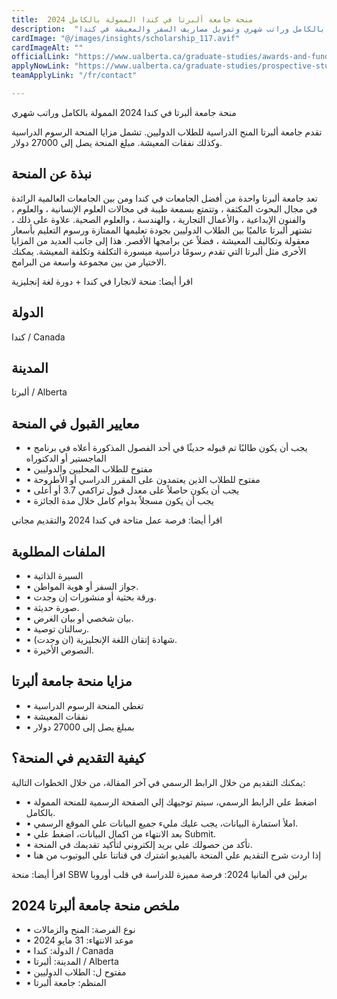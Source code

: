 ```yaml
---
title:  منحة جامعة ألبرتا في كندا الممولة بالكامل 2024 
description:  "جامعة ألبرتا في كندا تفتح أبوابها لقبول الطلاب بمنح ممولة بالكامل وراتب شهري وتمويل مصاريف السفر والمعيشة في كندا." 
cardImage: "@/images/insights/scholarship_117.avif" 
cardImageAlt: "" 
officialLink: "https://www.ualberta.ca/graduate-studies/awards-and-funding/scholarships/graduate-entrance.html" 
applyNowLink: "https://www.ualberta.ca/graduate-studies/prospective-students/apply-for-admission/index.html" 
teamApplyLink: "/fr/contact"

---
```


منحة جامعة ألبرتا في كندا 2024 الممولة بالكامل وراتب شهري

تقدم جامعة ألبرتا المنح الدراسية للطلاب الدوليين. تشمل مزايا المنحة الرسوم الدراسية وكذلك نفقات المعيشة. مبلغ المنحة يصل إلى 27000 دولار.

## نبذة عن المنحة

تعد جامعة ألبرتا واحدة من أفضل الجامعات في كندا ومن بين الجامعات العالمية الرائدة في مجال البحوث المكثفة ، وتتمتع بسمعة طيبة في مجالات العلوم الإنسانية ، والعلوم ، والفنون الإبداعية ، والأعمال التجارية ، والهندسة ، والعلوم الصحية. علاوة على ذلك ، تشتهر ألبرتا عالميًا بين الطلاب الدوليين بجودة تعليمها الممتازة ورسوم التعليم بأسعار معقولة وتكاليف المعيشة ، فضلاً عن برامجها الأقصر. هذا إلى جانب العديد من المزايا الأخرى مثل ألبرتا التي تقدم رسومًا دراسية ميسورة التكلفة وتكلفة المعيشة. يمكنك الاختيار من بين مجموعة واسعة من البرامج.

اقرأ أيضا: منحة لانجارا في كندا + دورة لغة إنجليزية

## الدولة

كندا / Canada

## المدينة

ألبرتا / Alberta

## معايير القبول في المنحة

- • يجب أن يكون طالبًا تم قبوله حديثًا في أحد الفصول المذكورة أعلاه في برنامج الماجستير أو الدكتوراه
- • مفتوح للطلاب المحليين والدوليين
- • مفتوح للطلاب الذين يعتمدون على المقرر الدراسي أو الأطروحة
- • يجب أن يكون حاصلاً على معدل قبول تراكمي 3.7 أو أعلى
- • يجب أن يكون مسجلاً بدوام كامل خلال مدة الجائزة

اقرأ أيضا: فرصة عمل متاحة في كندا 2024 والتقديم مجاني

## الملفات المطلوبة

- • السيرة الذاتية
- • جواز السفر أو هوية المواطن.
- • ورقة بحثية أو منشورات إن وجدت.
- • صورة حديثة.
- • بيان شخصي أو بيان الغرض.
- • رسالتان توصية.
- • شهادة إتقان اللغة الإنجليزية (ان وجدت).
- • النصوص الأخيرة.

## مزايا منحة جامعة ألبرتا

- • تغطي المنحة الرسوم الدراسية
- • نفقات المعيشة
- • بمبلغ يصل إلى 27000 دولار

## كيفية التقديم في المنحة؟

يمكنك التقديم من خلال الرابط الرسمي في آخر المقالة، من خلال الخطوات التالية:

- • اضغط علي الرابط الرسمي، سيتم توجيهك إلي الصفحة الرسمية للمنحة الممولة بالكامل.
- • املأ استمارة البيانات، يجب عليك مليء جميع البيانات علي الموقع الرسمي.
- • بعد الانتهاء من اكمال البيانات، اضغط علي Submit.
- • تأكد من حصولك علي بريد إلكتروني لتأكيد تقديمك في المنحة.
- • إذا اردت شرح التقديم علي المنحة بالفيديو اشترك في قناتنا علي اليوتيوب من هنا

اقرأ أيضا: منحة SBW برلين في ألمانيا 2024: فرصة مميزة للدراسة في قلب أوروبا

## ملخص منحة جامعة ألبرتا 2024

- • نوع الفرصة: المنح والزمالات
- • موعد الانتهاء: 31 مايو 2024
- • الدولة: كندا / Canada
- • المدينة: ألبرتا / Alberta
- • مفتوح ل: الطلاب الدوليين
- • المنظم: جامعة ألبرتا

